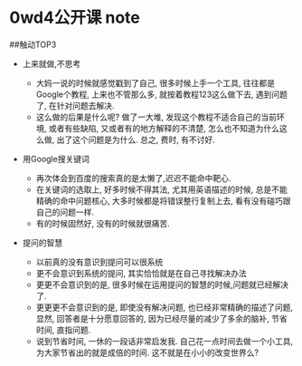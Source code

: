 0wd4公开课 note
==


##触动TOP3
- 上来就做,不思考
  - 大妈一说的时候就感觉戳到了自己, 很多时候上手一个工具, 往往都是Google个教程, 上来也不管那么多, 就按着教程123这么做下去, 遇到问题了, 在针对问题去解决.
  - 这么做的后果是什么呢? 做了一大堆, 发现这个教程不适合自己的当前环境, 或者有些缺陷, 又或者有的地方解释的不清楚, 怎么也不知道为什么这么做, 出了这个问题是为什么. 总之, 费时, 有不讨好.
   
- 用Google搜关键词
  - 再次体会到百度的搜索真的是太懒了,迟迟不能命中靶心.
  - 在关键词的选取上, 好多时候不得其法, 尤其用英语描述的时候, 总是不能精确的命中问题核心, 大多时候都是将错误整行复制上去, 看有没有碰巧跟自己的问题一样.
  - 有的时候固然好, 没有的时候就很痛苦.
    
- 提问的智慧
  - 以前真的没有意识到提问可以很系统
  - 更不会意识到系统的提问, 其实恰恰就是在自己寻找解决办法
  - 更更不会意识到的是, 很多时候在运用提问的智慧的时候,问题就已经解决了.
  - 更更更不会意识到的是, 即使没有解决问题, 也已经非常精确的描述了问题, 显然, 回答者是十分愿意回答的, 因为已经尽量的减少了多余的脑补, 节省时间, 直指问题.
  - 说到节省时间, 一休的一段话非常启发我. 自己花一点时间去做一个小工具, 为大家节省出的就是成倍的时间. 这不就是在小小的改变世界么?
  
        


